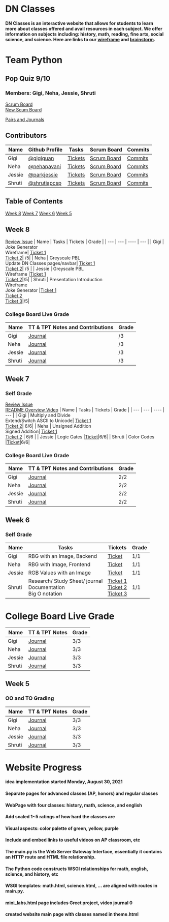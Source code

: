 # DN Classes
#### DN Classes is an interactive website that allows for students to learn more about classes offered and avail resources in each subject. We offer information on subjects including: history, math, reading, fine arts, social science, and science. Here are links to our [wireframe](https://docs.google.com/document/d/1-n-8hx8C_euslSGyv5ZKifDJhc5ILL_KvYUhAxxRBgw/edit?usp=sharing) and [brainstorm](https://docs.google.com/document/d/1GDL2P5qHNYJSxuEmO7BghdSnI1gzuHCjeGk1Jzixv_0/edit?usp=sharing).
# Team Python
## Pop Quiz 9/10
### Members: Gigi, Neha, Jessie, Shruti 
[Scrum Board](https://github.com/gigiguan/flask_portfolio/projects/1) <br>
[New Scum Board](https://github.com/gigiguan/python/projects/1) 

[Pairs and Journals](https://docs.google.com/document/d/1OTuAEX9h0HXzEPxO9pekejI_wIBwtealaWx4LRvA0sQ/edit?usp=sharing)

## Contributors
| Name | Github Profile | Tasks | Scrum Board | Commits |
|  --- |  ---           | ---   | ---         | ---     |
| Gigi | [@gigiguan](https://github.com/gigiguan) | [Tickets](https://github.com/gigiguan/flask_portfolio/issues/assigned/gigiguan) | [Scrum Board](https://github.com/gigiguan/flask_portfolio/projects/1?card_filter_query=assignee%3Agigiguan) | [Commits](https://github.com/gigiguan/flask_portfolio/commits?author=gigiguan) |
| Neha | [@nehapavani](https://github.com/nehapavani)  | [Tickets](https://github.com/gigiguan/flask_portfolio/issues/assigned/nehapavani) | [Scrum Board](https://github.com/gigiguan/flask_portfolio/projects/1?card_filter_query=assignee%3Anehapavani) | [Commits](https://github.com/gigiguan/flask_portfolio/commits?author=nehapavani) |
| Jessie | [@parkjessie](https://github.com/parkjessie) | [Tickets](https://github.com/gigiguan/flask_portfolio/issues?q=is%3Aopen+assignee%3A%40me) | [Scrum Board](https://github.com/gigiguan/flask_portfolio/projects/1?card_filter_query=assignee%3Aparkjessie) | [Commits](https://github.com/gigiguan/flask_portfolio/commits?author=parkjessie) |
| Shruti | [@shrutiapcsp](https://github.com/shrutiapcsp)  | [Tickets](https://github.com/gigiguan/flask_portfolio/issues?q=is%3Aopen+assignee%3A%40me) | [Scrum Board](https://github.com/gigiguan/flask_portfolio/projects/1?card_filter_query=assignee%3Ashrutiapcsp) | [Commits](https://github.com/gigiguan/flask_portfolio/commits?author=shrutiapcsp) |

## Table of Contents
[Week 8](https://github.com/gigiguan/flask_portfolio#week-8)
[Week 7](https://github.com/gigiguan/flask_portfolio#week-7)
[Week 6](https://github.com/gigiguan/flask_portfolio#week-6) 
[Week 5](https://github.com/gigiguan/flask_portfolio#week-5)

## Week 8
[Review Issue](https://github.com/gigiguan/python/projects/1#card-70960927)
| Name | Tasks | Tickets | Grade |
| ---  |  ---  | ----    | ---   |
| Gigi | Joke Generator <br> Wireframe| [Ticket 1](https://github.com/gigiguan/python/projects/1#card-70960865) <br> [Ticket 2](https://github.com/gigiguan/python/projects/1#card-70845287)| /5|
| Neha | Greyscale PBL <br> Update DN Classes pages/navbar| [Ticket 1](https://github.com/gigiguan/flask_portfolio/projects/1#card-70109505) <br> [Ticket 2](https://github.com/gigiguan/python/projects/1#card-70845286)| /5 |
| Jessie | Greyscale PBL <br> Wireframe  |[Ticket 1](https://github.com/gigiguan/flask_portfolio/projects/1#card-70109511) <br> [Ticket 2](https://github.com/gigiguan/python/projects/1#card-70845287)|/5|
| Shruti | Presentation Introduction <br> Wireframe <br> Joke Generator |[Ticket 1](https://github.com/gigiguan/flask_portfolio/projects/1#card-70109493) <br> [Ticket 2](https://github.com/gigiguan/python/projects/1#card-70845287) <br> [Ticket 3](https://github.com/gigiguan/python/projects/1#card-70960865)|/5|

### College Board Live Grade
| Name | TT & TPT Notes and Contributions | Grade |
| ---  |  ---           | ---   |
| Gigi | [Journal](https://docs.google.com/document/d/1qjR5uJdeP3U1WUlTqwOw3pDQfxeGsjMOF3NGhGogUec/edit?usp=sharing)| /3|
| Neha | [Journal](https://docs.google.com/document/d/1qjR5uJdeP3U1WUlTqwOw3pDQfxeGsjMOF3NGhGogUec/edit?usp=sharing)| /3 |
| Jessie | [Journal](https://docs.google.com/document/d/1qjR5uJdeP3U1WUlTqwOw3pDQfxeGsjMOF3NGhGogUec/edit?usp=sharing)|/3|
| Shruti | [Journal](https://docs.google.com/document/d/1qjR5uJdeP3U1WUlTqwOw3pDQfxeGsjMOF3NGhGogUec/edit?usp=sharing)| /3 |

## Week 7
### Self Grade
[Review Issue](https://github.com/gigiguan/flask_portfolio/projects/1#card-70279124) <br>
[README Overview Video](https://user-images.githubusercontent.com/89219435/136892439-be06031e-4375-4d63-95e6-f579b9a7101d.mp4)
| Name | Tasks | Tickets | Grade |
| ---  |  ---  | ----    | ---   |
| Gigi | Multiply and Divide <br> Extend/Switch ASCII to Unicode| [Ticket 1](https://github.com/gigiguan/flask_portfolio/projects/1#card-70109459) <br> [Ticket 2](https://github.com/gigiguan/flask_portfolio/projects/1#card-70109484)| 6/6|
| Neha | Unsigned Addition <br> Signed Addition| [Ticket 1](https://github.com/gigiguan/flask_portfolio/projects/1#card-70109505) <br> [Ticket 2](https://github.com/gigiguan/flask_portfolio/projects/1#card-70109516) | 6/6 |
| Jessie | Logic Gates |[Ticket](https://github.com/gigiguan/flask_portfolio/projects/1#card-70109511)|6/6|
| Shruti | Color Codes |[Ticket](https://github.com/gigiguan/flask_portfolio/projects/1#card-70109493)|6/6|

### College Board Live Grade
| Name | TT & TPT Notes and Contributions | Grade |
| ---  |  ---           | ---   |
| Gigi | [Journal](https://docs.google.com/document/d/1qjR5uJdeP3U1WUlTqwOw3pDQfxeGsjMOF3NGhGogUec/edit?usp=sharing)| 2/2|
| Neha | [Journal](https://docs.google.com/document/d/1qjR5uJdeP3U1WUlTqwOw3pDQfxeGsjMOF3NGhGogUec/edit?usp=sharing)| 2/2 |
| Jessie | [Journal](https://docs.google.com/document/d/1qjR5uJdeP3U1WUlTqwOw3pDQfxeGsjMOF3NGhGogUec/edit?usp=sharing)|2/2|
| Shruti | [Journal](https://docs.google.com/document/d/1qjR5uJdeP3U1WUlTqwOw3pDQfxeGsjMOF3NGhGogUec/edit?usp=sharing)| 2/2 |


## Week 6
### Self Grade 
| Name | Tasks | Tickets | Grade |
| ---  |  ---  | ----    | ---   |
| Gigi | RBG with an Image, Backend| [Ticket](https://github.com/gigiguan/flask_portfolio/projects/1#card-69152525)| 1/1|
| Neha | RBG with Image, Frontend| [Ticket](https://github.com/gigiguan/flask_portfolio/projects/1#card-69718537)| 1/1 |
| Jessie | RGB Values with an Image |[Ticket](https://github.com/gigiguan/flask_portfolio/projects/1#card-69718552)| 1/1|
| Shruti | Research/ Study Sheet/ journal <br> Documentation <br> Big O notation | [Ticket 1](https://github.com/gigiguan/flask_portfolio/projects/1#card-69718560)<br> [Ticket 2](https://github.com/gigiguan/flask_portfolio/projects/1#card-69718588) <br> [Ticket 3](https://github.com/gigiguan/flask_portfolio/projects/1#card-69886698)| 1/1|

# College Board Live Grade
| Name | TT & TPT Notes | Grade |
| ---  |  ---           | ---   |
| Gigi | [Journal](https://docs.google.com/document/d/1qjR5uJdeP3U1WUlTqwOw3pDQfxeGsjMOF3NGhGogUec/edit?usp=sharing)| 3/3|
| Neha | [Journal](https://docs.google.com/document/d/1qjR5uJdeP3U1WUlTqwOw3pDQfxeGsjMOF3NGhGogUec/edit?usp=sharing)| 3/3 |
| Jessie | [Journal](https://docs.google.com/document/d/1qjR5uJdeP3U1WUlTqwOw3pDQfxeGsjMOF3NGhGogUec/edit?usp=sharing)| 3/3|
| Shruti | [Journal](https://docs.google.com/document/d/1qjR5uJdeP3U1WUlTqwOw3pDQfxeGsjMOF3NGhGogUec/edit?usp=sharing)| 3/3  |


## Week 5
### OO and TO Grading
| Name | TT & TPT Notes | Grade |
| ---  |  ---           | ---   |
| Gigi | [Journal](https://docs.google.com/document/d/1OTuAEX9h0HXzEPxO9pekejI_wIBwtealaWx4LRvA0sQ/edit?usp=sharing)| 3/3|
| Neha | [Journal](https://docs.google.com/document/d/1OTuAEX9h0HXzEPxO9pekejI_wIBwtealaWx4LRvA0sQ/edit?usp=sharing)| 3/3 |
| Jessie | [Journal](https://docs.google.com/document/d/1OTuAEX9h0HXzEPxO9pekejI_wIBwtealaWx4LRvA0sQ/edit?usp=sharing)| 3/3|
| Shruti | [Journal](https://docs.google.com/document/d/1OTuAEX9h0HXzEPxO9pekejI_wIBwtealaWx4LRvA0sQ/edit?usp=sharing)| 3/3  |

# Website Progress
#### idea implementation started Monday, August 30, 2021
#### Separate pages for advanced classes (AP, honors) and regular classes
#### WebPage with four classes: history, math, science, and english
#### Add scaled 1~5 ratings of how hard the classes are
#### Visual aspects: color palette of green, yellow, purple
#### Include and embed links to useful videos on AP classroom, etc


#### The main.py is the  Web Server Gateway Interface, essentially it contains an HTTP route and HTML file relationship. 
#### The Python code constructs WSGI relationships for math, english, science, and history, etc
#### WSGI templates: math.html, science.html, ... are aligned with routes in main.py.
#### mini_labs.html page includes Greet project, video journal 0
#### created website main page with classes named in theme.html


